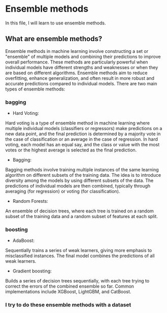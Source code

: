 Ensemble methods
================
In this file, I will learn to use ensemble methods.
## What are ensemble methods?
Ensemble methods in machine learning involve constructing a set or "ensemble" of multiple models and combining their predictions to improve overall performance. These methods are particularly powerful when individual models have different strengths and weaknesses or when they are based on different algorithms. Ensemble methods aim to reduce overfitting, enhance generalization, and often result in more robust and accurate predictions compared to individual models. There are two main types of ensemble methods: 
### bagging
* Hard Voting:

Hard voting is a type of ensemble method in machine learning where multiple individual models (classifiers or regressors) make predictions on a new data point, and the final prediction is determined by a majority vote in the case of classification or an average in the case of regression. In hard voting, each model has an equal say, and the class or value with the most votes or the highest average is selected as the final prediction.
* Bagging:

Bagging methods involve training multiple instances of the same learning algorithm on different subsets of the training data. The idea is to introduce diversity among the models by using different subsets of the data. The predictions of individual models are then combined, typically through averaging (for regression) or voting (for classification).
* Random Forests:
  
An ensemble of decision trees, where each tree is trained on a random subset of the training data and a random subset of features at each split.
### boosting
* AdaBoost:

Sequentially trains a series of weak learners, giving more emphasis to misclassified instances. The final model combines the predictions of all weak learners.
* Gradient boosting:

Builds a series of decision trees sequentially, with each tree trying to correct the errors of the combined ensemble so far. Common implementations include XGBoost, LightGBM, and CatBoost.
### I try to do these ensemble methods with a dataset
